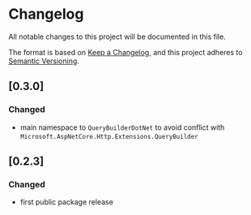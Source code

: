 # Changelog

All notable changes to this project will be documented in this file.

The format is based on [Keep a Changelog](https://keepachangelog.com/en/1.1.0/),
and this project adheres to [Semantic Versioning](https://semver.org/spec/v2.0.0.html).

## [0.3.0]

### Changed
- main namespace to `QueryBuilderDotNet` to avoid conflict with `Microsoft.AspNetCore.Http.Extensions.QueryBuilder`

## [0.2.3]

### Changed
- first public package release